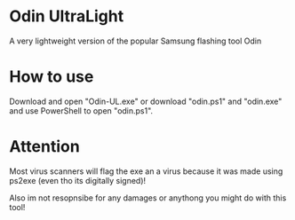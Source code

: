 # Odin UltraLight
A very lightweight version of the popular Samsung flashing tool Odin
# How to use
Download and open "Odin-UL.exe" or download "odin.ps1" and "odin.exe" and use PowerShell to open "odin.ps1".
# Attention
Most virus scanners will flag the exe an a virus because it was made using ps2exe (even tho its digitally signed)!

Also im not resopnsibe for any damages or anythong you might do with this tool!
